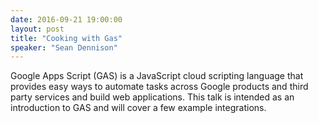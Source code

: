 ```yaml
---
date: 2016-09-21 19:00:00
layout: post
title: "Cooking with Gas"
speaker: "Sean Dennison"
---
```


Google Apps Script (GAS) is a JavaScript cloud scripting language that provides
easy ways to automate tasks across Google products and third party services and
build web applications.  This talk is intended as an introduction to GAS and will
cover a few example integrations.
